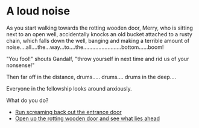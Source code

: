 # **A loud noise**

 As you start walking towards the rotting wooden door, Merry, who is sitting next to an open well, accidentally knocks an old bucket attached to a rusty chain, which falls down the well, banging and making a terrible amount of noise....all....the...way...to....the.........................bottom......boom!

"You fool!" shouts Gandalf, "throw yourself in next time and rid us of your nonsense!"

Then far off in the distance, drums..... drums.... drums in the deep....

Everyone in the fellowship looks around anxiously.

What do you do?

 - [Run screaming back out the entrance door](../begin-journey.md)
 - [Open up the rotting wooden door and see what lies ahead](../15/15.md)
 

  
 


  
 

